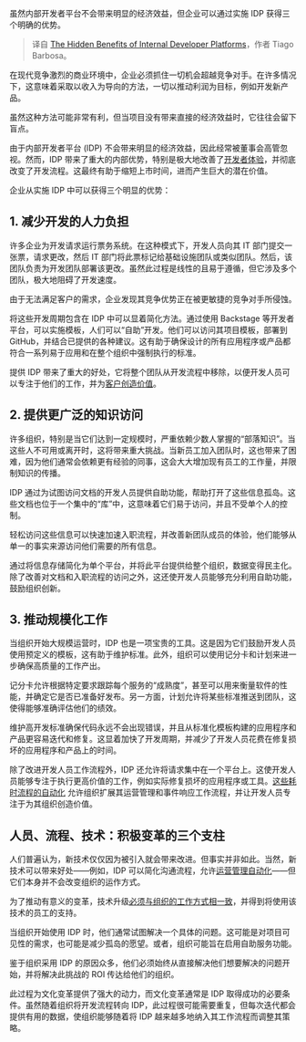 
<!--
title: 内部开发者平台的隐藏优势
cover: https://cdn.thenewstack.io/media/2024/07/7d233e19-platform.png
-->

虽然内部开发者平台不会带来明显的经济效益，但企业可以通过实施 IDP 获得三个明确的优势。

> 译自 [The Hidden Benefits of Internal Developer Platforms](https://thenewstack.io/the-hidden-benefits-of-internal-developer-platforms/)，作者 Tiago Barbosa。

在现代竞争激烈的商业环境中，企业必须抓住一切机会超越竞争对手。在许多情况下，这意味着采取以收入为导向的方法，一切以推动利润为目标，例如开发新产品。

虽然这种方法可能非常有利，但当项目没有带来直接的经济效益时，它往往会留下盲点。

由于内部开发者平台 (IDP) 不会带来明显的经济效益，因此经常被董事会高管忽视。然而，IDP 带来了重大的内部优势，特别是极大地改善了[开发者体验](https://thenewstack.io/improving-developer-experience-drives-profitability/)，并彻底改变了开发流程。这最终有助于缩短上市时间，进而产生巨大的潜在价值。

企业从实施 IDP 中可以获得三个明显的优势：

## 1. 减少开发的人力负担

许多企业为开发请求运行票务系统。在这种模式下，开发人员向其 IT 部门提交一张票，请求更改，然后 IT 部门将此票标记给基础设施团队或类似团队。然后，该团队负责为开发团队部署该更改。虽然此过程是线性的且易于遵循，但它涉及多个团队，极大地阻碍了开发速度。

由于无法满足客户的需求，企业发现其竞争优势正在被更敏捷的竞争对手所侵蚀。

将这些开发周期包含在 IDP 中可以显着简化方法。通过使用 Backstage 等开发者平台，可以实施模板，人们可以“自助”开发。他们可以访问其项目模板，部署到 GitHub，并结合已提供的各种建议。这有助于确保设计的所有应用程序或产品都符合一系列易于应用和在整个组织中强制执行的标准。

提供 IDP 带来了重大的好处，它将整个团队从开发流程中移除，以便开发人员可以专注于他们的工作，并为[客户创造价值](https://thenewstack.io/full-service-ownership-the-key-to-unlocking-business-and-customer-value/)。

## 2. 提供更广泛的知识访问

许多组织，特别是当它们达到一定规模时，严重依赖少数人掌握的“部落知识”。当这些人不可用或离开时，这将带来重大挑战。当新员工加入团队时，这也带来了困难，因为他们通常会依赖更有经验的同事，这会大大增加现有员工的工作量，并限制知识的传播。

IDP 通过为试图访问文档的开发人员提供自助功能，帮助打开了这些信息孤岛。这些文档也位于一个集中的“库”中，这意味着它们易于访问，并且不受单个人的控制。

轻松访问这些信息可以快速加速入职流程，并改善新团队成员的体验，他们能够从单一的事实来源访问他们需要的所有信息。

通过将信息存储简化为单个平台，并将此平台提供给整个组织，数据变得民主化。除了改善对文档和入职流程的访问之外，这还使开发人员能够充分利用自助功能，鼓励组织创新。

## 3. 推动规模化工作

当组织开始大规模运营时，IDP 也是一项宝贵的工具。这是因为它们鼓励开发人员使用预定义的模板，这有助于维护标准。此外，组织可以使用记分卡和计划来进一步确保高质量的工作产出。

记分卡允许根据特定要求跟踪每个服务的“成熟度”，甚至可以用来衡量软件的性能，并确定它是否已准备好发布。另一方面，计划允许将某些标准推送到团队，这使得能够准确评估他们的绩效。

维护高开发标准确保代码永远不会出现错误，并且从标准化模板构建的应用程序和产品更容易迭代和修复。这显着加快了开发周期，并减少了开发人员花费在修复损坏的应用程序和产品上的时间。

除了改进开发人员工作流程外，IDP 还允许将请求集中在一个平台上。这使开发人员能够专注于执行更高价值的工作，例如实际修复损坏的应用程序或工具。[这些耗时流程的自动化](https://thenewstack.io/five-ways-process-automation-can-streamline-itops/) 允许组织扩展其运营管理和事件响应工作流程，并让开发人员专注于为其组织创造价值。

## 人员、流程、技术：积极变革的三个支柱

人们普遍认为，新技术仅仅因为被引入就会带来改进。但事实并非如此。当然，新技术可以带来好处——例如，IDP 可以简化沟通流程，允许[运营管理自动化](https://thenewstack.io/how-ai-and-automation-can-improve-operational-resiliency/)——但它们本身并不会改变组织的运作方式。

为了推动有意义的变革，技术升级[必须与组织的工作方式相一致](https://thenewstack.io/5-tips-every-organization-must-consider-when-going-cloud-native/)，并得到将使用该技术的员工的支持。

当组织开始使用 IDP 时，他们通常试图解决一个具体的问题。这可能是对项目可见性的需求，也可能是减少孤岛的愿望。或者，组织可能旨在启用自助服务功能。

鉴于组织采用 IDP 的原因众多，他们必须始终从直接解决他们想要解决的问题开始，并将解决此挑战的 ROI 传达给他们的组织。

此过程为文化变革提供了强大的动力，而文化变革通常是 IDP 取得成功的必要条件。虽然随着组织将开发流程转向 IDP，此过程很可能需要重复，但每次迭代都会提供有用的数据，使组织能够随着将 IDP 越来越多地纳入其工作流程而调整其策略。
